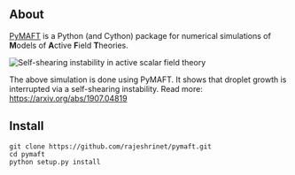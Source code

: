 ## About
[PyMAFT](https://github.com/rajeshrinet/pymaft) is a Python (and Cython) package for numerical simulations of **M**odels of **A**ctive **F**ield **T**heories.


![Self-shearing instability in active scalar field theory](examples/ssi.gif)

The above simulation is done using PyMAFT. It shows that droplet growth is interrupted via a self-shearing instability. Read more: https://arxiv.org/abs/1907.04819

## Install

```
git clone https://github.com/rajeshrinet/pymaft.git
cd pymaft
python setup.py install
``` 



